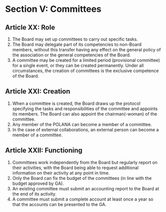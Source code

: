 # Section V: Committees

## Article XX: Role
1. The Board may set up committees to carry out specific tasks.
2. The Board may delegate part of its competencies to non-Board members, without this transfer having any effect on the general policy of the association or the general competencies of the Board.
3. A committee may be created for a limited period (provisional committee) for a single event, or they can be created permanently. Under all circumstances, the creation of committees is the exclusive competence of the Board.

## Article XXI: Creation
1. When a committee is created, the Board draws up the protocol specifying the tasks and responsibilities of the committee and appoints its members. The Board can also appoint the  chairman(-woman) of the committee.
2. Any member of the POLANA can become a member of a committee.
3. In the case of external collaborations, an external person can become a member of a committee.

## Article XXII: Functioning
1. Committees work independently from the Board but regularly report on their activities, with the Board being able to request additional information on their activity at any point in time.
2. Only the Board can fix the budget of the committees (in line with the budget approved by GA).
3. An existing committee must submit an accounting report to the Board at the end of its activity.
4. A committee must submit a complete account at least once a year so that the accounts can be presented to the GA.

